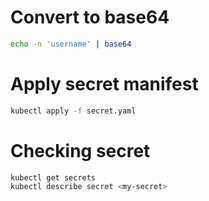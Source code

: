 # Convert to base64

``` sh
echo -n 'username' | base64
```


# Apply secret manifest

``` sh
kubectl apply -f secret.yaml
```

# Checking secret
``` sh
kubectl get secrets
kubectl describe secret <my-secret>
```
